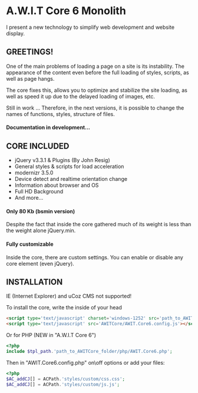 A.W.I.T Core 6 Monolith
================================

I present a new technology to simplify web development and website display.


GREETINGS!
-------------------------

One of the main problems of loading a page on a site is its instability.
The appearance of the content even before the full loading of styles, scripts, as well as page hangs.

The сore fixes this, allows you to optimize and stabilize the site loading, as well as speed it up due to the delayed loading of images, etc.

Still in work ...
Therefore, in the next versions, it is possible to change the names of functions, styles, structure of files.

#### Documentation in development...


CORE INCLUDED
-------------------------
- jQuery v3.3.1 & Plugins (By John Resig)
- General styles & scripts for load acceleration
- modernizr 3.5.0
- Device detect and realtime orientation change
- Information about browser and OS
- Full HD Background
- And more...


#### Only 80 Kb (bsmin version)
Despite the fact that inside the core gathered much of its weight is less than the weight alone jQuery.min.


#### Fully customizable
Inside the core, there are custom settings.
You can enable or disable any core element (even jQuery).


INSTALLATION
-------------------------

IE (Internet Explorer) and uCoz CMS not supported!

To install the core, write the inside of your head
```html
<script type='text/javascript' charset='windows-1252' src='path_to_AWITCore_folder/AWIT.Core6.bsmin.js'></script>
<script type='text/javascript' src='AWITCore/AWIT.Core6.config.js'></script>
```

Or for PHP (NEW in "A.W.I.T Core 6")
```php
<?php
include $tpl_path.'path_to_AWITCore_folder/php/AWIT.Core6.php';
```
Then in "AWIT.Core6.config.php" on\off options or add your files:
```php
<?php
$AC_addCJ[] = ACPath.'styles/custom/css.css';
$AC_addCJ[] = ACPath.'styles/custom/js.js';
```





























